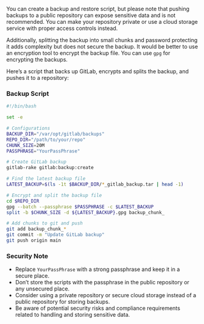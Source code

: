 You can create a backup and restore script, but please note that pushing backups to a public repository can expose sensitive data and is not recommended. You can make your repository private or use a cloud storage service with proper access controls instead.

Additionally, splitting the backup into small chunks and password protecting it adds complexity but does not secure the backup. It would be better to use an encryption tool to encrypt the backup file. You can use `gpg` for encrypting the backups.

Here’s a script that backs up GitLab, encrypts and splits the backup, and pushes it to a repository:

### Backup Script
```bash
#!/bin/bash

set -e

# Configurations
BACKUP_DIR="/var/opt/gitlab/backups"
REPO_DIR="/path/to/your/repo"
CHUNK_SIZE=20M
PASSPHRASE="YourPassPhrase"

# Create GitLab backup
gitlab-rake gitlab:backup:create

# Find the latest backup file
LATEST_BACKUP=$(ls -1t $BACKUP_DIR/*_gitlab_backup.tar | head -1)

# Encrypt and split the backup file
cd $REPO_DIR
gpg --batch --passphrase $PASSPHRASE -c $LATEST_BACKUP
split -b $CHUNK_SIZE -d ${LATEST_BACKUP}.gpg backup_chunk_

# Add chunks to git and push
git add backup_chunk_*
git commit -m "Update GitLab backup"
git push origin main
```


### Security Note
- Replace `YourPassPhrase` with a strong passphrase and keep it in a secure place.
- Don’t store the scripts with the passphrase in the public repository or any unsecured place.
- Consider using a private repository or secure cloud storage instead of a public repository for storing backups.
- Be aware of potential security risks and compliance requirements related to handling and storing sensitive data.